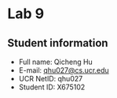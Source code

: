 # Lab 9

## Student information
* Full name: Qicheng Hu
* E-mail: qhu027@cs.ucr.edu
* UCR NetID: qhu027
* Student ID: X675102

